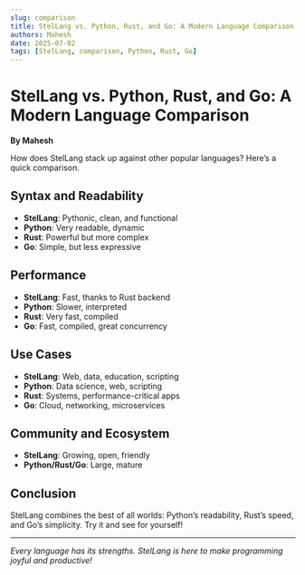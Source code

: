 ```yaml
---
slug: comparison
title: StelLang vs. Python, Rust, and Go: A Modern Language Comparison
authors: Mahesh
date: 2025-07-02
tags: [StelLang, comparison, Python, Rust, Go]
---
```


# StelLang vs. Python, Rust, and Go: A Modern Language Comparison

**By Mahesh**

How does StelLang stack up against other popular languages? Here’s a quick comparison.

## Syntax and Readability
- **StelLang**: Pythonic, clean, and functional
- **Python**: Very readable, dynamic
- **Rust**: Powerful but more complex
- **Go**: Simple, but less expressive

## Performance
- **StelLang**: Fast, thanks to Rust backend
- **Python**: Slower, interpreted
- **Rust**: Very fast, compiled
- **Go**: Fast, compiled, great concurrency

## Use Cases
- **StelLang**: Web, data, education, scripting
- **Python**: Data science, web, scripting
- **Rust**: Systems, performance-critical apps
- **Go**: Cloud, networking, microservices

## Community and Ecosystem
- **StelLang**: Growing, open, friendly
- **Python/Rust/Go**: Large, mature

## Conclusion

StelLang combines the best of all worlds: Python’s readability, Rust’s speed, and Go’s simplicity. Try it and see for yourself!

---

*Every language has its strengths. StelLang is here to make programming joyful and productive!* 